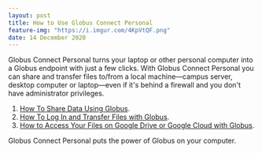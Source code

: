 ```yaml
---
layout: post
title: How to Use Globus Connect Personal
feature-img: "https://i.imgur.com/4KpVtQF.png"
date: 14 December 2020
---
```


Globus Connect Personal turns your laptop or other personal computer into a Globus endpoint with just a few clicks. With Globus Connect Personal you can share and transfer files to/from a local machine—campus server, desktop computer or laptop—even if it's behind a firewall and you don't have administrator privileges.

1. [How To Share Data Using Globus](https://docs.globus.org/how-to/share-files/).
2. [How To Log In and Transfer Files with Globus](https://docs.globus.org/how-to/get-started/).
3. [How to Access Your Files on Google Drive or Google Cloud with Globus](https://docs.globus.org/how-to/access-google-storage/).

Globus Connect Personal puts the power of Globus on your computer.
